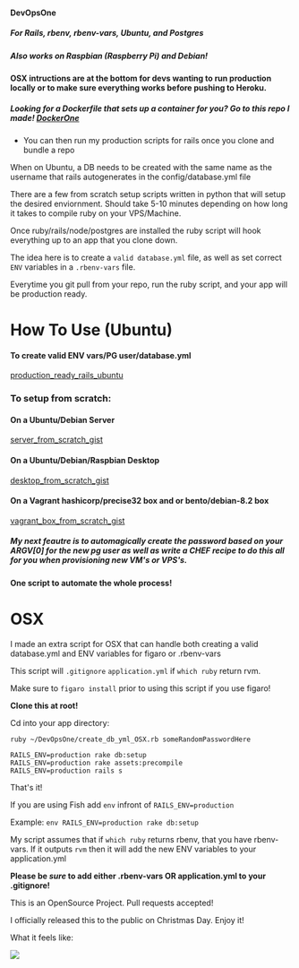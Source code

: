 #### DevOpsOne

##### For Rails, rbenv, rbenv-vars, Ubuntu, and Postgres

##### Also works on Raspbian (Raspberry Pi) and Debian!

#### OSX intructions are at the bottom for devs wanting to run production locally or to make sure everything works before pushing to Heroku.

##### Looking for a Dockerfile that sets up a container for you? Go to this repo I made! [DockerOne](https://github.com/selfup/DockerOne)

* You can then run my production scripts for rails once you clone and bundle a repo

When on Ubuntu, a DB needs to be created with the same name as the username that rails autogenerates in the config/database.yml file

There are a few from scratch setup scripts written in python that will setup the desired enviornment. Should take 5-10 minutes depending on how long it takes to compile ruby on your VPS/Machine.

Once ruby/rails/node/postgres are installed the ruby script will hook everything up to an app that you clone down.

The idea here is to create a ```valid database.yml``` file, as well as set correct ```ENV``` variables in a ```.rbenv-vars``` file. 

Everytime you git pull from your repo, run the ruby script, and your app will be production ready.

# How To Use (Ubuntu)

#### To create valid ENV vars/PG user/database.yml

[production_ready_rails_ubuntu](https://gist.github.com/selfup/8552639296105b464750)

### To setup from scratch:

#### On a Ubuntu/Debian Server

[server_from_scratch_gist](https://gist.github.com/selfup/24d5901b0610fdbf7692)

#### On a Ubuntu/Debian/Raspbian Desktop

[desktop_from_scratch_gist](https://gist.github.com/selfup/3449f7671d5492506cc7)

#### On a Vagrant hashicorp/precise32 box and or bento/debian-8.2 box

[vagrant_box_from_scratch_gist](https://gist.github.com/selfup/025dab4b72f5d9d56e10)

##### My next feautre is to automagically create the password based on your ARGV[0] for the new pg user as well as write a CHEF recipe to do this all for you when provisioning new VM's or VPS's.

#### One script to automate the whole process!

# OSX

I made an extra script for OSX that can handle both creating a valid database.yml and ENV variables for figaro or .rbenv-vars

This script will ```.gitignore``` ```application.yml``` if ```which ruby``` return rvm. 

Make sure to ```figaro install``` prior to using this script if you use figaro!

**Clone this at root!**

Cd into your app directory:

    ruby ~/DevOpsOne/create_db_yml_OSX.rb someRandomPasswordHere
    
    RAILS_ENV=production rake db:setup
    RAILS_ENV=production rake assets:precompile
    RAILS_ENV=production rails s

That's it! 

If you are using Fish add ```env``` infront of ```RAILS_ENV=production```

Example: ```env RAILS_ENV=production rake db:setup```

My script assumes that if ```which ruby``` returns rbenv, that you have rbenv-vars. If it outputs ```rvm``` then it will add the new ENV variables to your application.yml

**Please be *sure* to add either .rbenv-vars OR application.yml to your .gitignore!**

This is an OpenSource Project. Pull requests accepted!

I officially released this to the public on Christmas Day. Enjoy it!

What it feels like:

![](https://i.imgur.com/LXg0mHe.png)
